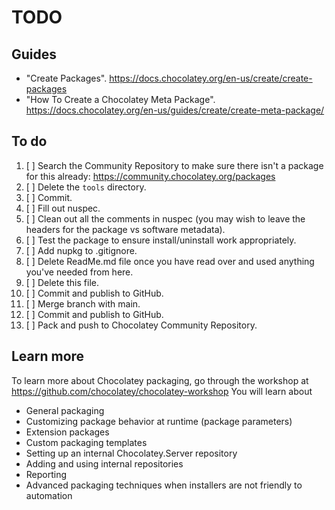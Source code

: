 ﻿# TODO

## Guides

- "Create Packages". <https://docs.chocolatey.org/en-us/create/create-packages>
- "How To Create a Chocolatey Meta Package". <https://docs.chocolatey.org/en-us/guides/create/create-meta-package/>

## To do

1. [ ] Search the Community Repository to make sure there isn't a package for this already: <https://community.chocolatey.org/packages>
2. [ ] Delete the `tools` directory.
3. [ ] Commit.
4. [ ] Fill out nuspec.
5. [ ] Clean out all the comments in nuspec (you may wish to leave the headers for the package vs software metadata).
6. [ ] Test the package to ensure install/uninstall work appropriately.
7. [ ] Add nupkg to .gitignore.
8. [ ] Delete ReadMe.md file once you have read over and used anything you've needed from here.
9.  [ ] Delete this file.
10. [ ] Commit and publish to GitHub.
11. [ ] Merge branch with main.
12. [ ] Commit and publish to GitHub.
13. [ ] Pack and push to Chocolatey Community Repository.

## Learn more

To learn more about Chocolatey packaging, go through the workshop at <https://github.com/chocolatey/chocolatey-workshop>
You will learn about

- General packaging
- Customizing package behavior at runtime (package parameters)
- Extension packages
- Custom packaging templates
- Setting up an internal Chocolatey.Server repository
- Adding and using internal repositories
- Reporting
- Advanced packaging techniques when installers are not friendly to automation

